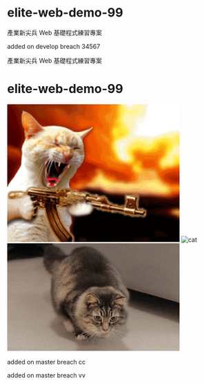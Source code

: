 # elite-web-demo-99

產業新尖兵 Web 基礎程式練習專案

added on develop breach 34567

產業新尖兵 Web 基礎程式練習專案

# elite-web-demo-99

![cat3](./cat3.gif)
![cat](https://i.imgur.com/MSslHtf.gif)
![cat2](./cat2.gif)

added on master breach cc

added on master breach vv